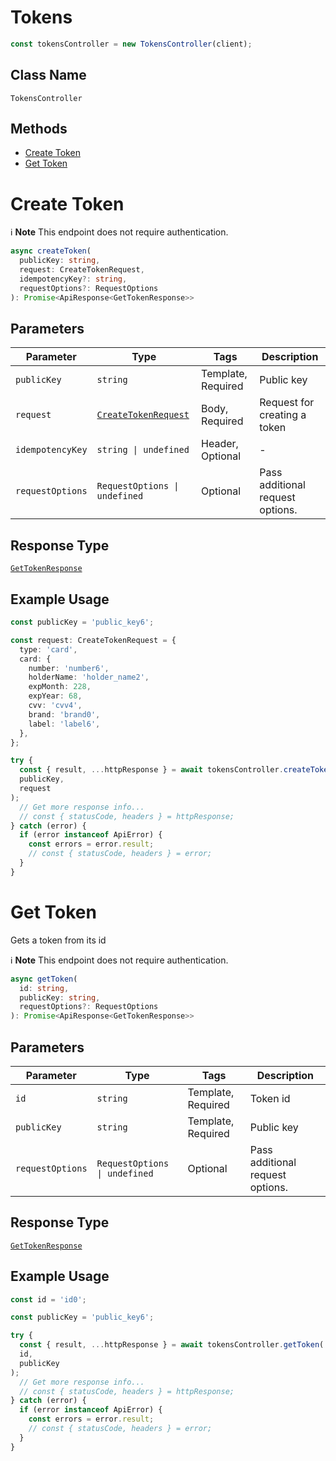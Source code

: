 # Tokens

```ts
const tokensController = new TokensController(client);
```

## Class Name

`TokensController`

## Methods

* [Create Token](../../doc/controllers/tokens.md#create-token)
* [Get Token](../../doc/controllers/tokens.md#get-token)


# Create Token

:information_source: **Note** This endpoint does not require authentication.

```ts
async createToken(
  publicKey: string,
  request: CreateTokenRequest,
  idempotencyKey?: string,
  requestOptions?: RequestOptions
): Promise<ApiResponse<GetTokenResponse>>
```

## Parameters

| Parameter | Type | Tags | Description |
|  --- | --- | --- | --- |
| `publicKey` | `string` | Template, Required | Public key |
| `request` | [`CreateTokenRequest`](../../doc/models/create-token-request.md) | Body, Required | Request for creating a token |
| `idempotencyKey` | `string \| undefined` | Header, Optional | - |
| `requestOptions` | `RequestOptions \| undefined` | Optional | Pass additional request options. |

## Response Type

[`GetTokenResponse`](../../doc/models/get-token-response.md)

## Example Usage

```ts
const publicKey = 'public_key6';

const request: CreateTokenRequest = {
  type: 'card',
  card: {
    number: 'number6',
    holderName: 'holder_name2',
    expMonth: 228,
    expYear: 68,
    cvv: 'cvv4',
    brand: 'brand0',
    label: 'label6',
  },
};

try {
  const { result, ...httpResponse } = await tokensController.createToken(
  publicKey,
  request
);
  // Get more response info...
  // const { statusCode, headers } = httpResponse;
} catch (error) {
  if (error instanceof ApiError) {
    const errors = error.result;
    // const { statusCode, headers } = error;
  }
}
```


# Get Token

Gets a token from its id

:information_source: **Note** This endpoint does not require authentication.

```ts
async getToken(
  id: string,
  publicKey: string,
  requestOptions?: RequestOptions
): Promise<ApiResponse<GetTokenResponse>>
```

## Parameters

| Parameter | Type | Tags | Description |
|  --- | --- | --- | --- |
| `id` | `string` | Template, Required | Token id |
| `publicKey` | `string` | Template, Required | Public key |
| `requestOptions` | `RequestOptions \| undefined` | Optional | Pass additional request options. |

## Response Type

[`GetTokenResponse`](../../doc/models/get-token-response.md)

## Example Usage

```ts
const id = 'id0';

const publicKey = 'public_key6';

try {
  const { result, ...httpResponse } = await tokensController.getToken(
  id,
  publicKey
);
  // Get more response info...
  // const { statusCode, headers } = httpResponse;
} catch (error) {
  if (error instanceof ApiError) {
    const errors = error.result;
    // const { statusCode, headers } = error;
  }
}
```

